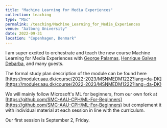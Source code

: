 ```yaml
---
title: "Machine Learning for Media Experiences"
collection: teaching
type: "MSc"
permalink: /teaching/Machine_Learning_for_Media_Experiences
venue: "Aalborg University"
date: 2022-09-31
location: "Copenhagen, Denmark"
---
```

I am super excited to orchestrate and teach the new course Machine Learning for Media Experiences with [George Palamas](https://vbn.aau.dk/en/persons/141622), [Henrique Galvan Debarba](https://vbn.aau.dk/en/persons/153014), and many guests.

The formal study plan description of the module can be found here [https://moduler.aau.dk/course/2022-2023/MSNMEDM1222?lang=da-DK](https://moduler.aau.dk/course/2022-2023/MSNMEDM1222?lang=da-DK)

We will mainly follow Microsoft's ML for beginners, from our own fork at [https://github.com/SMC-AAU-CPH/ML-For-Beginners](https://github.com/SMC-AAU-CPH/ML-For-Beginners) but complement it with individual material at each session in line with the curriculum.

Our first session is September 2, Friday.
